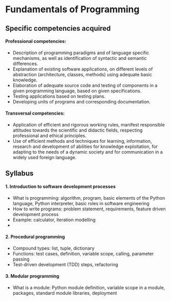 # Fundamentals of Programming

## Specific competencies acquired

#### Professional competencies:
- Description of programming paradigms and of language specific mechanisms, as well
as identification of syntactic and semantic differences.
- Explanation of existing software applications, on different levels of abstraction
(architecture, classes, methods) using adequate basic knowledge.
- Elaboration of adequate source code and testing of components in a given programming
language, based on given specifications.
- Testing applications based on testing plans.
- Developing units of programs and corresponding documentation.
#### Transversal competencies:
- Application of efficient and rigorous working rules, manifest responsible attitudes
towards the scientific and didactic fields, respecting professional and ethical principles.
- Use of efficient methods and techniques for learning, information, research and
development of abilities for knowledge exploitation, for adapting to the needs of a dynamic
society and for communication in a widely used foreign language.

## Syllabus

#### 1. Introduction to software development processes
- What is programming: algorithm, program, basic elements of the
Python language, Python interpreter, basic roles in software
engineering
- How to write programs: problem statement, requirements, feature
driven development process
- Example: calculator, iteration modelling
- 
#### 2. Procedural programming
- Compound types: list, tuple, dictionary
- Functions: test cases, definition, variable scope, calling, parameter
passing
- Test-driven development (TDD) steps, refactoring

#### 3. Modular programming
- What is a module: Python module definition, variable scope in a
module, packages, standard module libraries, deployment



